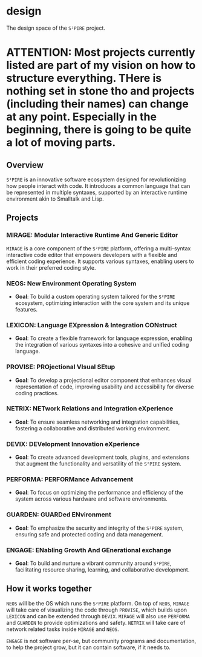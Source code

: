 # design
The design space of the `S²PIRE` project.

# ATTENTION: Most projects currently listed are part of my vision on how to structure everything. THere is nothing set in stone tho and projects (including their names) can change at any point. Especially in the beginning, there is going to be quite a lot of moving parts.

## Overview
`S²PIRE` is an innovative software ecosystem designed for revolutionizing how people interact with code. It introduces a common language that can be represented in multiple syntaxes,
supported by an interactive runtime environment akin to Smalltalk and Lisp.

## Projects
### MIRAGE: Modular Interactive Runtime And Generic Editor
`MIRAGE` is a core component of the `S²PIRE` platform, offering a multi-syntax interactive code editor that empowers developers with a flexible and efficient coding experience.
It supports various syntaxes, enabling users to work in their preferred coding style.

### NEOS: New Environment Operating System
- **Goal**: To build a custom operating system tailored for the `S²PIRE` ecosystem, optimizing interaction with the core system and its unique features.

### LEXICON: Language EXpression & Integration CONstruct
- **Goal**: To create a flexible framework for language expression, enabling the integration of various syntaxes into a cohesive and unified coding language.

### PROVISE: PROjectional VIsual SEtup
- **Goal**: To develop a projectional editor component that enhances visual representation of code, improving usability and accessibility for diverse coding practices.

### NETRIX: NETwork Relations and Integration eXperience
- **Goal**: To ensure seamless networking and integration capabilities, fostering a collaborative and distributed working environment.

### DEVIX: DEVelopment Innovation eXperience
- **Goal**: To create advanced development tools, plugins, and extensions that augment the functionality and versatility of the `S²PIRE` system.

### PERFORMA: PERFORMance Advancement
- **Goal**: To focus on optimizing the performance and efficiency of the system across various hardware and software environments.

### GUARDEN: GUARDed ENvironment
- **Goal**: To emphasize the security and integrity of the `S²PIRE` system, ensuring safe and protected coding and data management.

### ENGAGE: ENabling Growth And GEnerational exchange
- **Goal**: To build and nurture a vibrant community around `S²PIRE`, facilitating resource sharing, learning, and collaborative development.

## How it works together
`NEOS` will be the OS which runs the `S²PIRE` platform. On top of `NEOS`, `MIRAGE` will take care of visualizing the code through `PROVISE`, which builds upon `LEXICON` and can be extended through `DEVIX`.
`MIRAGE` will also use `PERFORMA` and `GUARDEN` to provide optimizations and safety. `NETRIX` will take care of network related tasks inside `MIRAGE` and `NEOS`.

`ENGAGE` is not software per-se, but community programs and documentation, to help the project grow, but it can contain software, if it needs to.
